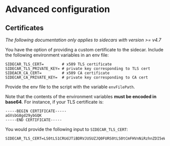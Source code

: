 # Advanced configuration

## Certificates

_The following documentation only applies to sidecars with version >= v4.7_

You have the option of providing a custom certificate to the sidecar. Include the
following environment variables in an env file:

```shell
SIDECAR_TLS_CERT=        # x509 TLS certificate
SIDECAR_TLS_PRIVATE_KEY= # private key corresponding to TLS cert
SIDEACR_CA_CERT=         # x509 CA certificate
SIDECAR_CA_PRIVATE_KEY=  # private key corresponding to CA cert
```

Provide the env file to the script with the variable `envFilePath`.

Note that the contents of the environment variables **must be encoded in
base64**. For instance, if your TLS certificate is:

```
-----BEGIN CERTIFICATE-----
aGVsbG8gd29ybGQK
-----END CERTIFICATE-----
```

You would provide the following input to `SIDECAR_TLS_CERT`:

```
SIDECAR_TLS_CERT=LS0tLS1CRUdJTiBDRVJUSUZJQ0FURS0tLS0tCmFHVnNiRzhnZDI5eWJHUUsKLS0tLS1FTkQgQ0VSVElGSUNBVEUtLS0tLQo=
```
